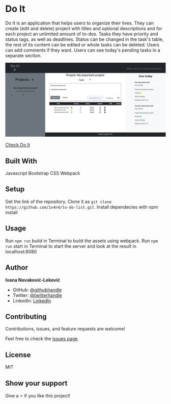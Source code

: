 # Do It

Do It is an application that helps users to organize their lives. They can create (edit and delete) project with titles and optional descriptions and for each project an unlimited amount of to-dos.
Tasks they have priority and status tags, as well as deadlines. Status can be changed in the task's table, the rest of its content can be edited or whole tasks can be deleted. Users can add comments if they want.
Users can see today's pending tasks in a separate section.

![Screenshot](./dist/images/ScreenshotTodo.png)

[Check Do It](https://1v4n4.github.io/to-do-list/)

## Built With

  Javascript
  Bootstrap
  CSS
  Webpack

## Setup

  Get the link of the repository.
  Clone it as `git clone https://github.com/1v4n4/to-do-list.git`.
  Install  dependecies with npm install

## Usage

  Run `npm run` build in  Terminal to build the assets using webpack.
  Run `npm run` start in Terminal to start the server and look at the result in localhost:8080

## Author
**Ivana Novaković-Leković**

- GitHub: [@githubhandle](https://github.com/1v4n4)
- Twitter: [@twitterhandle](https://twitter.com/codeIv1)
- LinkedIn: [LinkedIn](https://www.linkedin.com/in/1v4n4/)


## Contributing

Contributions, issues, and feature requests are welcome!

Feel free to check the [issues page](https://github.com/1v4n4/to-do-list/issues).

## License
MIT

## Show your support

Give a ⭐️ if you like this project!
